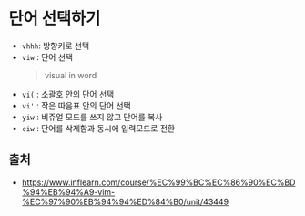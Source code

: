 # 단어 선택하기

- `vhhh`: 방향키로 선택
- `viw` : 단어 선택
  > visual in word
- `vi(` : 소괄호 안의 단어 선택
- `vi'` : 작은 따음표 안의 단어 선택
- `yiw` : 비쥬얼 모드를 쓰지 않고 단어를 복사
- `ciw` : 단어를 삭제함과 동시에 입력모드로 전환

## 출처

- https://www.inflearn.com/course/%EC%99%BC%EC%86%90%EC%BD%94%EB%94%A9-vim-%EC%97%90%EB%94%94%ED%84%B0/unit/43449
